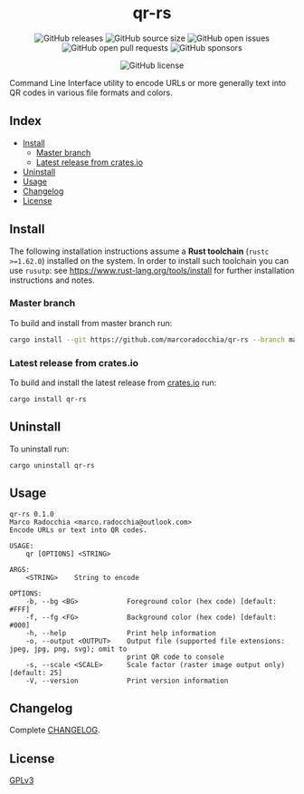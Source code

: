 <div align="center">
  <h1 align="center">qr-rs</h1>

  ![GitHub releases](https://img.shields.io/github/downloads/marcoradocchia/qr-rs/total?color=%23a9b665&logo=github)
  ![GitHub source size](https://img.shields.io/github/languages/code-size/marcoradocchia/qr-rs?color=ea6962&logo=github)
  ![GitHub open issues](https://img.shields.io/github/issues-raw/marcoradocchia/qr-rs?color=%23d8a657&logo=github)
  ![GitHub open pull requests](https://img.shields.io/github/issues-pr-raw/marcoradocchia/qr-rs?color=%2389b482&logo=github)
  ![GitHub sponsors](https://img.shields.io/github/sponsors/marcoradocchia?color=%23d3869b&logo=github)
  <!-- ![Crates.io downloads](https://img.shields.io/crates/d/qr-rs?label=crates.io%20downloads&logo=rust) -->
  <!-- ![Crates.io version](https://img.shields.io/crates/v/qr-rs?logo=rust&color=%23d8a657) -->
  ![GitHub license](https://img.shields.io/github/license/marcoradocchia/qr-rs?color=%23e78a4e)
</div>

Command Line Interface utility to encode URLs or more generally text into QR
codes in various file formats and colors.

## Index

- [Install](#install)
  * [Master branch](#master-branch)
  * [Latest release from crates.io](#latest-release-from-crates.io)
- [Uninstall](#uninstall)
- [Usage](#usage)
- [Changelog](#changelog)
- [License](#license)

## Install

The following installation instructions assume a **Rust toolchain** (`rustc >=1.62.0`) installed
on the system. In order to install such toolchain you can use `rusutp`: see
https://www.rust-lang.org/tools/install for further installation
instructions and notes.

### Master branch

To build and install from master branch run:
```sh
cargo install --git https://github.com/marcoradocchia/qr-rs --branch master
```

### Latest release from crates.io

To build and install the latest release from
[crates.io](https://crates.io/crates/qr-rs) run:
```
cargo install qr-rs
```

## Uninstall

To uninstall run:
```
cargo uninstall qr-rs
```

## Usage
```
qr-rs 0.1.0
Marco Radocchia <marco.radocchia@outlook.com>
Encode URLs or text into QR codes.

USAGE:
    qr [OPTIONS] <STRING>

ARGS:
    <STRING>    String to encode

OPTIONS:
    -b, --bg <BG>            Foreground color (hex code) [default: #FFF]
    -f, --fg <FG>            Background color (hex code) [default: #000]
    -h, --help               Print help information
    -o, --output <OUTPUT>    Output file (supported file extensions: jpeg, jpg, png, svg); omit to
                             print QR code to console
    -s, --scale <SCALE>      Scale factor (raster image output only) [default: 25]
    -V, --version            Print version information
```

## Changelog

Complete [CHANGELOG](CHANGELOG.md).

## License

[GPLv3](LICENSE)
